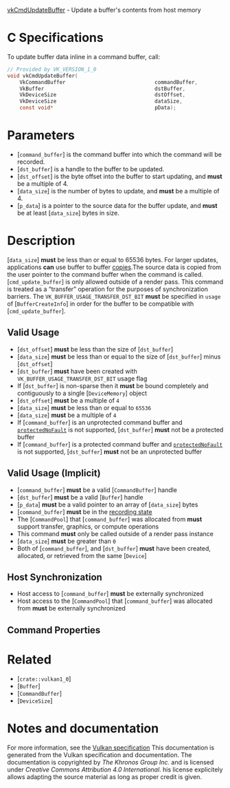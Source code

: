 [vkCmdUpdateBuffer](https://www.khronos.org/registry/vulkan/specs/1.3-extensions/man/html/vkCmdUpdateBuffer.html) - Update a buffer's contents from host memory

# C Specifications
To update buffer data inline in a command buffer, call:
```c
// Provided by VK_VERSION_1_0
void vkCmdUpdateBuffer(
    VkCommandBuffer                             commandBuffer,
    VkBuffer                                    dstBuffer,
    VkDeviceSize                                dstOffset,
    VkDeviceSize                                dataSize,
    const void*                                 pData);
```

# Parameters
- [`command_buffer`] is the command buffer into which the command will be recorded.
- [`dst_buffer`] is a handle to the buffer to be updated.
- [`dst_offset`] is the byte offset into the buffer to start updating, and  **must**  be a multiple of 4.
- [`data_size`] is the number of bytes to update, and  **must**  be a multiple of 4.
- [`p_data`] is a pointer to the source data for the buffer update, and  **must**  be at least [`data_size`] bytes in size.

# Description
[`data_size`] **must**  be less than or equal to 65536 bytes.
For larger updates, applications  **can**  use buffer to buffer
[copies](https://www.khronos.org/registry/vulkan/specs/1.3-extensions/html/vkspec.html#copies-buffers).The source data is copied from the user pointer to the command buffer when
the command is called.[`cmd_update_buffer`] is only allowed outside of a render pass.
This command is treated as a “transfer” operation for the purposes of
synchronization barriers.
The `VK_BUFFER_USAGE_TRANSFER_DST_BIT` **must**  be specified in `usage`
of [`BufferCreateInfo`] in order for the buffer to be compatible with
[`cmd_update_buffer`].
## Valid Usage
-  [`dst_offset`] **must**  be less than the size of [`dst_buffer`]
-  [`data_size`] **must**  be less than or equal to the size of [`dst_buffer`] minus [`dst_offset`]
-  [`dst_buffer`] **must**  have been created with `VK_BUFFER_USAGE_TRANSFER_DST_BIT` usage flag
-    If [`dst_buffer`] is non-sparse then it  **must**  be bound completely and contiguously to a single [`DeviceMemory`] object
-  [`dst_offset`] **must**  be a multiple of `4`
-  [`data_size`] **must**  be less than or equal to `65536`
-  [`data_size`] **must**  be a multiple of `4`
-    If [`command_buffer`] is an unprotected command buffer and [`protectedNoFault`](https://www.khronos.org/registry/vulkan/specs/1.3-extensions/html/vkspec.html#limits-protectedNoFault) is not supported, [`dst_buffer`] **must**  not be a protected buffer
-    If [`command_buffer`] is a protected command buffer and [`protectedNoFault`](https://www.khronos.org/registry/vulkan/specs/1.3-extensions/html/vkspec.html#limits-protectedNoFault) is not supported, [`dst_buffer`] **must**  not be an unprotected buffer

## Valid Usage (Implicit)
-  [`command_buffer`] **must**  be a valid [`CommandBuffer`] handle
-  [`dst_buffer`] **must**  be a valid [`Buffer`] handle
-  [`p_data`] **must**  be a valid pointer to an array of [`data_size`] bytes
-  [`command_buffer`] **must**  be in the [recording state]()
-    The [`CommandPool`] that [`command_buffer`] was allocated from  **must**  support transfer, graphics, or compute operations
-    This command  **must**  only be called outside of a render pass instance
-  [`data_size`] **must**  be greater than `0`
-    Both of [`command_buffer`], and [`dst_buffer`] **must**  have been created, allocated, or retrieved from the same [`Device`]

## Host Synchronization
- Host access to [`command_buffer`] **must**  be externally synchronized
- Host access to the [`CommandPool`] that [`command_buffer`] was allocated from  **must**  be externally synchronized

## Command Properties

# Related
- [`crate::vulkan1_0`]
- [`Buffer`]
- [`CommandBuffer`]
- [`DeviceSize`]

# Notes and documentation
For more information, see the [Vulkan specification](https://www.khronos.org/registry/vulkan/specs/1.3-extensions/html/vkspec.html)
This documentation is generated from the Vulkan specification and documentation.
The documentation is copyrighted by *The Khronos Group Inc.* and is licensed under *Creative Commons Attribution 4.0 International*.
his license explicitely allows adapting the source material as long as proper credit is given.
        